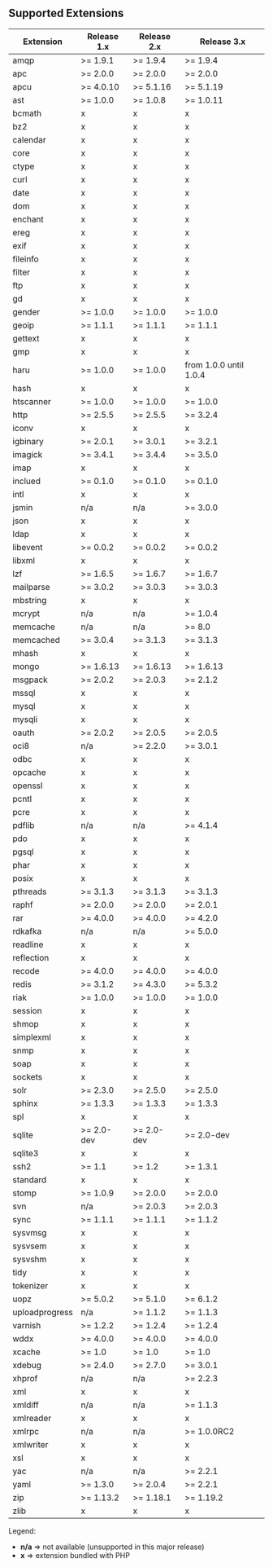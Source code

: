 ## Supported Extensions

| Extension      | Release 1.x | Release 2.x | Release 3.x |
|----------------|-------------|-------------|-------------|
| amqp           | &gt;= 1.9.1 | &gt;= 1.9.4 | &gt;= 1.9.4 |
| apc            | &gt;= 2.0.0 | &gt;= 2.0.0 | &gt;= 2.0.0 |
| apcu           | &gt;= 4.0.10| &gt;= 5.1.16| &gt;= 5.1.19|
| ast            | &gt;= 1.0.0 | &gt;= 1.0.8 | &gt;= 1.0.11|
| bcmath         |    x        |    x        |    x        |
| bz2            |    x        |    x        |    x        |
| calendar       |    x        |    x        |    x        |
| core           |    x        |    x        |    x        |
| ctype          |    x        |    x        |    x        |
| curl           |    x        |    x        |    x        |
| date           |    x        |    x        |    x        |
| dom            |    x        |    x        |    x        |
| enchant        |    x        |    x        |    x        |
| ereg           |    x        |    x        |    x        |
| exif           |    x        |    x        |    x        |
| fileinfo       |    x        |    x        |    x        |
| filter         |    x        |    x        |    x        |
| ftp            |    x        |    x        |    x        |
| gd             |    x        |    x        |    x        |
| gender         | &gt;= 1.0.0 | &gt;= 1.0.0 | &gt;= 1.0.0 |
| geoip          | &gt;= 1.1.1 | &gt;= 1.1.1 | &gt;= 1.1.1 |
| gettext        |    x        |    x        |    x        |
| gmp            |    x        |    x        |    x        |
| haru           | &gt;= 1.0.0 | &gt;= 1.0.0 | from 1.0.0 until 1.0.4 |
| hash           |    x        |    x        |    x        |
| htscanner      | &gt;= 1.0.0 | &gt;= 1.0.0 | &gt;= 1.0.0 |
| http           | &gt;= 2.5.5 | &gt;= 2.5.5 | &gt;= 3.2.4 |
| iconv          |    x        |    x        |    x        |
| igbinary       | &gt;= 2.0.1 | &gt;= 3.0.1 | &gt;= 3.2.1 |
| imagick        | &gt;= 3.4.1 | &gt;= 3.4.4 | &gt;= 3.5.0 |
| imap           |    x        |    x        |    x        |
| inclued        | &gt;= 0.1.0 | &gt;= 0.1.0 | &gt;= 0.1.0 |
| intl           |    x        |    x        |    x        |
| jsmin          |    n/a      |    n/a      | &gt;= 3.0.0 |
| json           |    x        |    x        |    x        |
| ldap           |    x        |    x        |    x        |
| libevent       | &gt;= 0.0.2 | &gt;= 0.0.2 | &gt;= 0.0.2 |
| libxml         |    x        |    x        |    x        |
| lzf            | &gt;= 1.6.5 | &gt;= 1.6.7 | &gt;= 1.6.7 |
| mailparse      | &gt;= 3.0.2 | &gt;= 3.0.3 | &gt;= 3.0.3 |
| mbstring       |    x        |    x        |    x        |
| mcrypt         |    n/a      |    n/a      | &gt;= 1.0.4 |
| memcache       |    n/a      |    n/a      | &gt;= 8.0   |
| memcached      | &gt;= 3.0.4 | &gt;= 3.1.3 | &gt;= 3.1.3 |
| mhash          |    x        |    x        |    x        |
| mongo          | &gt;= 1.6.13| &gt;= 1.6.13| &gt;= 1.6.13|
| msgpack        | &gt;= 2.0.2 | &gt;= 2.0.3 | &gt;= 2.1.2 |
| mssql          |    x        |    x        |    x        |
| mysql          |    x        |    x        |    x        |
| mysqli         |    x        |    x        |    x        |
| oauth          | &gt;= 2.0.2 | &gt;= 2.0.5 | &gt;= 2.0.5 |
| oci8           |    n/a      | &gt;= 2.2.0 | &gt;= 3.0.1 |
| odbc           |    x        |    x        |    x        |
| opcache        |    x        |    x        |    x        |
| openssl        |    x        |    x        |    x        |
| pcntl          |    x        |    x        |    x        |
| pcre           |    x        |    x        |    x        |
| pdflib         |    n/a      |    n/a      | &gt;= 4.1.4 |
| pdo            |    x        |    x        |    x        |
| pgsql          |    x        |    x        |    x        |
| phar           |    x        |    x        |    x        |
| posix          |    x        |    x        |    x        |
| pthreads       | &gt;= 3.1.3 | &gt;= 3.1.3 | &gt;= 3.1.3 |
| raphf          | &gt;= 2.0.0 | &gt;= 2.0.0 | &gt;= 2.0.1 |
| rar            | &gt;= 4.0.0 | &gt;= 4.0.0 | &gt;= 4.2.0 |
| rdkafka        |    n/a      |    n/a      | &gt;= 5.0.0 |
| readline       |    x        |    x        |    x        |
| reflection     |    x        |    x        |    x        |
| recode         | &gt;= 4.0.0 | &gt;= 4.0.0 | &gt;= 4.0.0 |
| redis          | &gt;= 3.1.2 | &gt;= 4.3.0 | &gt;= 5.3.2 |
| riak           | &gt;= 1.0.0 | &gt;= 1.0.0 | &gt;= 1.0.0 |
| session        |    x        |    x        |    x        |
| shmop          |    x        |    x        |    x        |
| simplexml      |    x        |    x        |    x        |
| snmp           |    x        |    x        |    x        |
| soap           |    x        |    x        |    x        |
| sockets        |    x        |    x        |    x        |
| solr           | &gt;= 2.3.0 | &gt;= 2.5.0 | &gt;= 2.5.0 |
| sphinx         | &gt;= 1.3.3 | &gt;= 1.3.3 | &gt;= 1.3.3 |
| spl            |    x        |    x        |    x        |
| sqlite         | &gt;= 2.0-dev  | &gt;= 2.0-dev  | &gt;= 2.0-dev  |
| sqlite3        |    x        |    x        |    x        |
| ssh2           | &gt;= 1.1   | &gt;= 1.2   | &gt;= 1.3.1 |
| standard       |    x        |    x        |    x        |
| stomp          | &gt;= 1.0.9 | &gt;= 2.0.0 | &gt;= 2.0.0 |
| svn            |    n/a      | &gt;= 2.0.3 | &gt;= 2.0.3 |
| sync           | &gt;= 1.1.1 | &gt;= 1.1.1 | &gt;= 1.1.2 |
| sysvmsg        |    x        |    x        |    x        |
| sysvsem        |    x        |    x        |    x        |
| sysvshm        |    x        |    x        |    x        |
| tidy           |    x        |    x        |    x        |
| tokenizer      |    x        |    x        |    x        |
| uopz           | &gt;= 5.0.2 | &gt;= 5.1.0 | &gt;= 6.1.2 |
| uploadprogress |    n/a      | &gt;= 1.1.2 | &gt;= 1.1.3 |
| varnish        | &gt;= 1.2.2 | &gt;= 1.2.4 | &gt;= 1.2.4 |
| wddx           | &gt;= 4.0.0 | &gt;= 4.0.0 | &gt;= 4.0.0 |
| xcache         | &gt;= 1.0   | &gt;= 1.0   | &gt;= 1.0   |
| xdebug         | &gt;= 2.4.0 | &gt;= 2.7.0 | &gt;= 3.0.1 |
| xhprof         |    n/a      |    n/a      | &gt;= 2.2.3 |
| xml            |    x        |    x        |    x        |
| xmldiff        |    n/a      |    n/a      | &gt;= 1.1.3 |
| xmlreader      |    x        |    x        |    x        |
| xmlrpc         |    n/a      |    n/a      | &gt;= 1.0.0RC2 |
| xmlwriter      |    x        |    x        |    x        |
| xsl            |    x        |    x        |    x        |
| yac            |    n/a      |    n/a      | &gt;= 2.2.1 |
| yaml           | &gt;= 1.3.0 | &gt;= 2.0.4 | &gt;= 2.2.1 |
| zip            | &gt;= 1.13.2| &gt;= 1.18.1| &gt;= 1.19.2|
| zlib           |    x        |    x        |    x        |

Legend:
* **n/a** => not available (unsupported in this major release)
* **x**   => extension bundled with PHP

